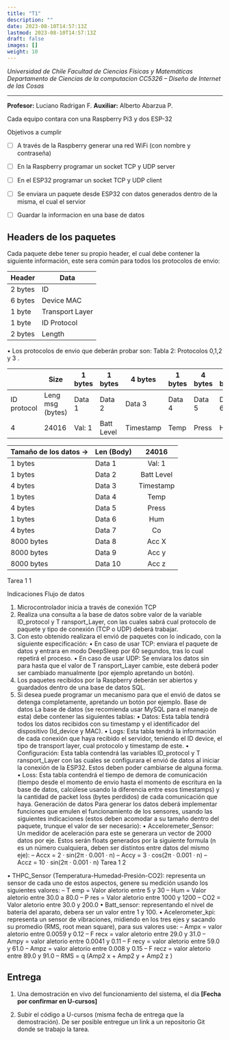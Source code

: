 ```yaml
---
title: "T1"
description: ""
date: 2023-08-10T14:57:13Z
lastmod: 2023-08-10T14:57:13Z
draft: false
images: []
weight: 10
---
```


_Universidad de Chile_
_Facultad de Ciencias Físicas y Matemáticas Departamento de Ciencias de la computacion_ 
_CC5326 – Diseño de Internet de las Cosas_

--- 

**Profesor:** Luciano Radrigan F.
**Auxiliar:** Alberto Abarzua P.

Cada equipo contara con una Raspberry Pi3 y dos ESP-32

Objetivos a cumplir

- [ ]  A través de la Raspberry generar una red WiFi (con nombre y contraseña)
- [ ]  En la Raspberry programar un socket TCP y UDP server
- [ ]  En el ESP32 programar un socket TCP y UDP client
- [ ]  Se enviara un paquete desde ESP32 con datos generados dentro de la misma, el cual el servior
- [ ] Guardar la informacion en una base de datos


## Headers de los paquetes

Cada paquete debe tener su propio header, el cual debe contener la siguiente información, este sera común para todos los protocolos de envio:


| Header    | Data                                        |
|-----------|---------------------------------------------|
| 2 bytes   | ID                                          |
| 6 bytes   | Device MAC                                  |
| 1 byte    | Transport Layer                             |
| 1 byte    | ID Protocol                                 |
| 2 bytes   | Length                                      |


• Los protocolos de envio que deberán probar son:
Tabla 2: Protocolos 0,1,2 y 3 .

|                     | Size|     1 bytes     |     1 bytes        |     4 bytes       |     1 bytes     |     4 bytes     |     1 bytes     |     4 bytes     |     8000 bytes     |     8000 bytes     |     8000 bytes    |
|---------------------|--------------------------------|-----------------|--------------------|-------------------|-----------------|-----------------|-----------------|-----------------|--------------------|--------------------|-------------------|
|     ID protocol     |     Leng msg (bytes)           |     Data 1      |     Data 2         |     Data 3        |     Data 4      |     Data 5      |     Data 6      |     Data 7      |     Data 8         |     Data 9         |     Data 10       |
|     4               |     24016                      |     Val: 1      |     Batt Level     |     Timestamp     |     Temp        |     Press       |     Hum         |     Co          |     Acc X          |     Acc y          |     Acc z         |          |



|     Tamaño de los datos ->     |     Len (Body)    |        24016       |
|--------------------------------|-------------------|:------------------:|
|     1 bytes                    |     Data 1        |     Val: 1         |
|     1 bytes                    |     Data 2        |     Batt Level     |
|     4 bytes                    |     Data 3        |     Timestamp      |
|     1 bytes                    |     Data 4        |     Temp           |
|     4 bytes                    |     Data 5        |     Press          |
|     1 bytes                    |     Data 6        |     Hum            |
|     4 bytes                    |     Data 7        |     Co             |
|     8000 bytes                 |     Data 8        |     Acc X          |
|     8000 bytes                 |     Data 9        |     Acc y          |
|     8000 bytes                 |     Data 10       |     Acc z          |
Tarea 1 1

Indicaciones
Flujo de datos
1. Microcontrolador inicia a través de conexión TCP
2. Realiza una consulta a la base de datos sobre valor de la variable ID_protocol y T ransport_Layer,
con las cuales sabrá cual protocolo de paquete y tipo de conexión (TCP o UDP) deberá trabajar.
3. Con esto obtenido realizara el envió de paquetes con lo indicado, con la siguiente especificación:
• En caso de usar TCP: enviara el paquete de datos y entrara en modo DeepSleep por 60
segundos, tras lo cual repetirá el proceso.
• En caso de usar UDP: Se enviara los datos sin para hasta que el valor de T ransport_Layer
cambie, este deberá poder ser cambiado manualmente (por ejemplo apretando un botón).
4. Los paquetes recibidos por la Raspberry deberán ser abiertos y guardados dentro de una base
de datos SQL.
5. Si desea puede programar un mecanismo para que el envió de datos se detenga completamente,
apretando un botón por ejemplo.
Base de datos
La base de datos (se recomienda usar MySQL para el manejo de esta) debe contener las siguientes
tablas:
• Datos: Esta tabla tendrá todos los datos recibidos con su timestamp y el identificador del
dispositivo (Id_device y MAC).
• Logs: Esta tabla tendrá la información de cada conexión que haya recibido el servidor, teniendo
el ID device, el tipo de transport layer, cual protocolo y timestamp de este.
• Configuración: Esta tabla contendrá las variables ID_protocol y T ransport_Layer con las
cuales se configurara el envió de datos al iniciar la conexión de la ESP32. Estos deben poder
cambiarse de alguna forma.
• Loss: Esta tabla contendrá el tiempo de demora de comunicación (tiempo desde el momento
de envio hasta el momento de escritura en la base de datos, calcúlese usando la diferencia entre
esos timestamps) y la cantidad de packet loss (bytes perdidos) de cada comunicación que haya.
Generación de datos
Para generar los datos deberá implementar funciones que emulen el funcionamiento de los sensores,
usando las siguientes indicaciones (estos deben acomodar a su tamaño dentro del paquete, trunque
el valor de ser necesario):
• Acceloremeter_Sensor: Un medidor de aceleración para este se generara un vector de 2000
datos por eje. Estos serán floats generados por la siguiente formula (n es un número cualquiera,
deben ser distintos entre datos del mismo eje):
– Accx = 2 · sin(2π · 0.001 · n)
– Accy = 3 · cos(2π · 0.001 · n)
– Accz = 10 · sin(2π · 0.001 · n)
Tarea 1 2

• THPC_Sensor (Temperatura-Humedad-Presión-CO2): representa un sensor de cada uno de
estos aspectos, genere su medición usando los siguientes valores:
– T emp = Valor aletorio entre 5 y 30
– Hum = Valor aletorio entre 30.0 a 80.0
– P res = Valor aletorio entre 1000 y 1200
– CO2 = Valor aletorio entre 30.0 y 200.0
• Batt_sensor: representando el nivel de bateria del aparato, debera ser un valor entre 1 y 100.
• Acelerometer_kpi: representa un sensor de vibraciones, midiendo en los tres ejes y sacando
su promedio (RMS, root mean square), para sus valores use:
– Ampx = valor aletorio entre 0.0059 y 0.12
– F recx = valor aletorio entre 29.0 y 31.0
– Ampy = valor aletorio entre 0.0041 y 0.11
– F recy = valor aletorio entre 59.0 y 61.0
– Ampz = valor aletorio entre 0.008 y 0.15
– F recz = valor aletorio entre 89.0 y 91.0
– RMS =
q
(Amp2
x + Amp2
y + Amp2
z
)

## Entrega

1. Una demostración en vivo del funcionamiento del sistema, el dia **[Fecha por confirmar en U-cursos]**

2. Subir el código a U-cursos (misma fecha de entrega que la demostración). De ser posible entregue un link a un repositorio Git donde se trabajo la tarea.
